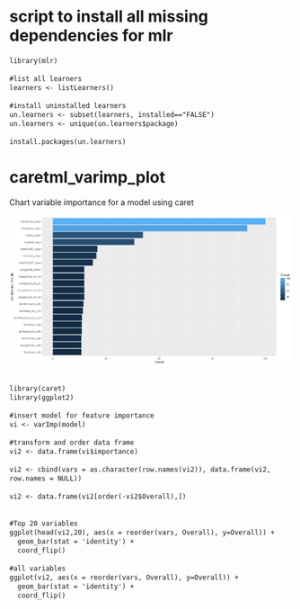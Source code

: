 # script to install all missing dependencies for mlr

```#script to install all missing dependencies for mlr
library(mlr)

#list all learners
learners <- listLearners()

#install uninstalled learners
un.learners <- subset(learners, installed=="FALSE")
un.learners <- unique(un.learners$package)

install.packages(un.learners)
```

# caretml_varimp_plot
Chart variable importance for a model using caret

![CaretVarImpImage](https://github.com/ericbrownaustin/images/blob/master/caret_var_imp.PNG)

```#bar chart of important features from a caret ml model

library(caret)
library(ggplot2)

#insert model for feature importance
vi <- varImp(model)

#transform and order data frame
vi2 <- data.frame(vi$importance)

vi2 <- cbind(vars = as.character(row.names(vi2)), data.frame(vi2, row.names = NULL))

vi2 <- data.frame(vi2[order(-vi2$Overall),])


#Top 20 variables
ggplot(head(vi2,20), aes(x = reorder(vars, Overall), y=Overall)) + 
  geom_bar(stat = 'identity') +
  coord_flip()
  
#all variables
ggplot(vi2, aes(x = reorder(vars, Overall), y=Overall)) + 
  geom_bar(stat = 'identity') +
  coord_flip()
